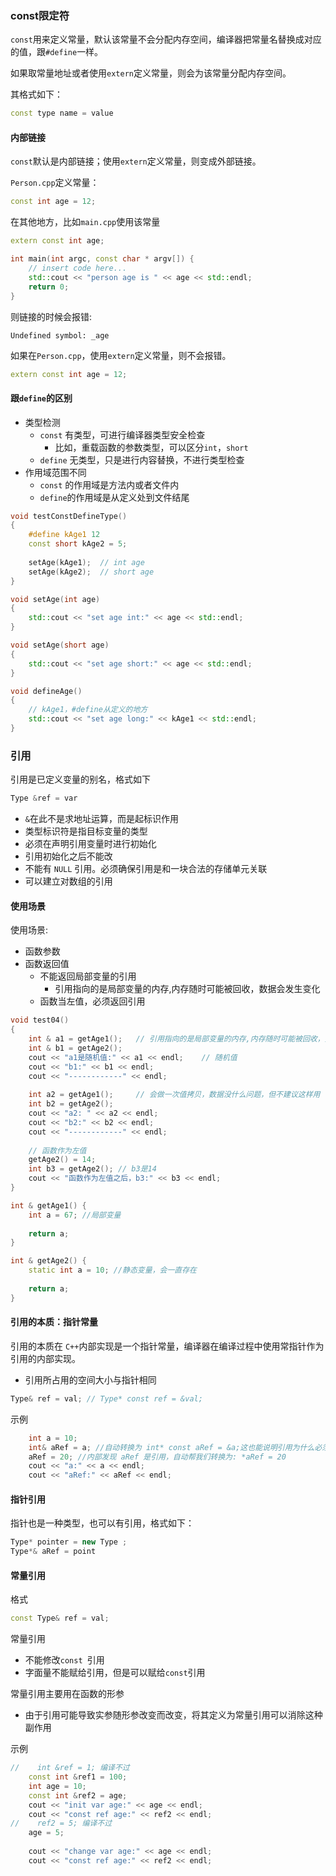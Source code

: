 ### const限定符

`const`用来定义常量，默认该常量不会分配内存空间，编译器把常量名替换成对应的值，跟`#define`一样。

如果取常量地址或者使用`extern`定义常量，则会为该常量分配内存空间。

其格式如下：

```c++
const type name = value
```

#### 内部链接

`const`默认是内部链接；使用`extern`定义常量，则变成外部链接。

`Person.cpp`定义常量：

```c++
const int age = 12;
```

在其他地方，比如`main.cpp`使用该常量

```c++
extern const int age;

int main(int argc, const char * argv[]) {
    // insert code here...
    std::cout << "person age is " << age << std::endl;
    return 0;
}
```

则链接的时候会报错:

```
Undefined symbol: _age
```

如果在`Person.cpp`，使用`extern`定义常量，则不会报错。

```c++
extern const int age = 12;
```



#### 跟`define`的区别

- 类型检测
  - `const` 有类型，可进行编译器类型安全检查
    - 比如，重载函数的参数类型，可以区分`int`，`short`
  - `define` 无类型，只是进行内容替换，不进行类型检查
- 作用域范围不同
  - `const` 的作用域是方法内或者文件内
  - `define`的作用域是从定义处到文件结尾

```c++
void testConstDefineType()
{
    #define kAge1 12
    const short kAge2 = 5;
    
    setAge(kAge1);  // int age
    setAge(kAge2);  // short age
}

void setAge(int age)
{
    std::cout << "set age int:" << age << std::endl;
}

void setAge(short age)
{
    std::cout << "set age short:" << age << std::endl;
}

void defineAge()
{
    // kAge1，#define从定义的地方
    std::cout << "set age long:" << kAge1 << std::endl;
}

```



### 引用

引用是已定义变量的别名，格式如下

```c++
Type &ref = var
```

- `&`在此不是求地址运算，而是起标识作用
-  类型标识符是指目标变量的类型
- 必须在声明引用变量时进行初始化
-  引用初始化之后不能改
- 不能有 `NULL` 引用。必须确保引用是和一块合法的存储单元关联
- 可以建立对数组的引用

#### 使用场景

使用场景:

- 函数参数
- 函数返回值
  - 不能返回局部变量的引用
    - 引用指向的是局部变量的内存,内存随时可能被回收，数据会发生变化
  - 函数当左值，必须返回引用

```c++
void test04()
{
    int & a1 = getAge1();   // 引用指向的是局部变量的内存,内存随时可能被回收，数据会发生变化
    int & b1 = getAge2();
    cout << "a1是随机值:" << a1 << endl;    // 随机值
    cout << "b1:" << b1 << endl;
    cout << "------------" << endl;
    
    int a2 = getAge1();     // 会做一次值拷贝，数据没什么问题，但不建议这样用
    int b2 = getAge2();
    cout << "a2: " << a2 << endl;
    cout << "b2:" << b2 << endl;
    cout << "------------" << endl;
    
    // 函数作为左值
    getAge2() = 14;
    int b3 = getAge2(); // b3是14
    cout << "函数作为左值之后，b3:" << b3 << endl;
}

int & getAge1() {
    int a = 67; //局部变量
    
    return a;
}

int & getAge2() {
    static int a = 10; //静态变量，会一直存在
    
    return a;
}
```



#### 引用的本质：指针常量

引用的本质在 `C++`内部实现是一个指针常量，编译器在编译过程中使用常指针作为引用的内部实现。

- 引用所占用的空间大小与指针相同

```c++
Type& ref = val; // Type* const ref = &val;
```

示例

```c++
    int a = 10;
    int& aRef = a; //自动转换为 int* const aRef = &a;这也能说明引用为什么必须初始化
    aRef = 20; //内部发现 aRef 是引用，自动帮我们转换为: *aRef = 20
    cout << "a:" << a << endl;
    cout << "aRef:" << aRef << endl;
```



#### 指针引用

指针也是一种类型，也可以有引用，格式如下：

```c++
Type* pointer = new Type ;
Type*& aRef = point
```



#### 常量引用

格式

```c++
const Type& ref = val;
```

常量引用

- 不能修改`const `引用
- 字面量不能赋给引用，但是可以赋给` const `引用

常量引用主要用在函数的形参

- 由于引用可能导致实参随形参改变而改变，将其定义为常量引用可以消除这种副作用



示例

```c++
//    int &ref = 1; 编译不过
    const int &ref1 = 100;
    int age = 10;
    const int &ref2 = age;
    cout << "init var age:" << age << endl;
    cout << "const ref age:" << ref2 << endl;
//    ref2 = 5; 编译不过
    age = 5;
    
    cout << "change var age:" << age << endl;
    cout << "const ref age:" << ref2 << endl;
```

